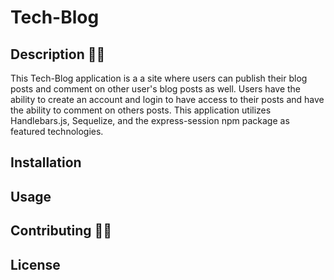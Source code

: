 # Tech-Blog

## Description :memo::pencil:

This Tech-Blog application is a a site where users can publish their blog posts and comment on other user's blog posts as well. Users have the ability to create an account and login to have access to their posts and have the ability to comment on others posts. This application utilizes Handlebars.js, Sequelize, and the express-session npm package as featured technologies.

## Installation

## Usage

## Contributing :raising_hand_woman:

## License